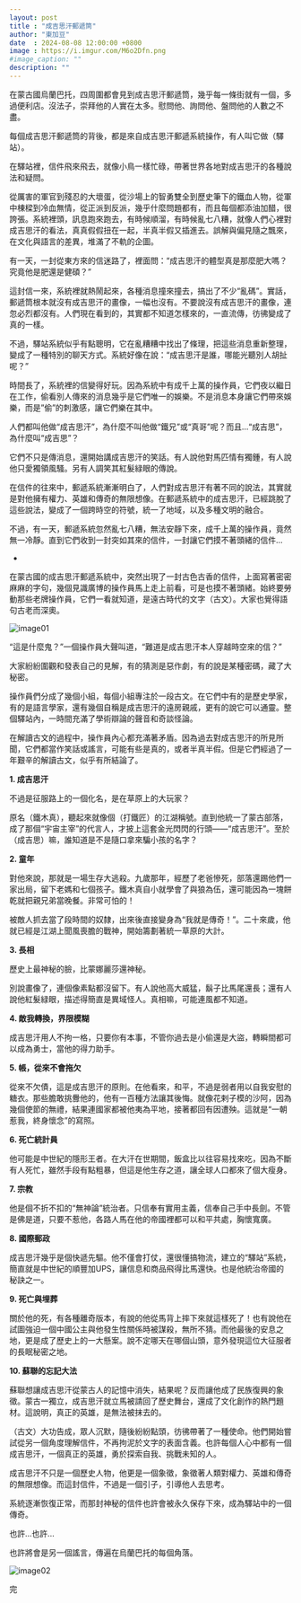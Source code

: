 ```yaml
---
layout: post
title : "成吉思汗郵遞筒"
author: "東加豆"
date  : 2024-08-08 12:00:00 +0800
image : https://i.imgur.com/M6o2Dfn.png
#image_caption: ""
description: ""
---
```


在蒙古國烏蘭巴托，四周圍都會見到成吉思汗郵遞筒，幾乎每一條街就有一個，多過便利店。沒法子，崇拜他的人實在太多。慰問他、詢問他、盤問他的人數之不盡。

<!--more-->

每個成吉思汗郵遞筒的背後，都是來自成吉思汗郵遞系統操作，有人叫它做（驛站）。

在驛站裡，信件飛來飛去，就像小鳥一樣忙碌，帶著世界各地對成吉思汗的各種說法和疑問。

從厲害的軍官到殘忍的大壞蛋，從沙場上的智勇雙全到歷史筆下的鐵血人物，從軍中棟樑到冷血無情，從正派到反派，幾乎什麼問題都有，而且每個都添油加醋，很誇張。系統裡頭，訊息跑來跑去，有時候順溜，有時候亂七八糟，就像人們心裡對成吉思汗的看法，真真假假扭在一起，半真半假又插進去。誤解與偏見隨之飄來，在文化與語言的差異，堆滿了不軌的企圖。

有一天，一封從東方來的信迷路了，裡面問：“成吉思汗的體型真是那麼肥大嗎？究竟他是肥還是健碩？”

這封信一來，系統裡就熱鬧起來，各種消息撞來撞去，搞出了不少“亂碼”。實話，郵遞筒根本就沒有成吉思汗的畫像，一幅也沒有。不要說沒有成吉思汗的畫像，連忽必烈都沒有。人們現在看到的，其實都不知道怎樣來的，一直流傳，彷彿變成了真的一樣。

不過，驛站系統似乎有點聰明，它在亂糟糟中找出了條理，把這些消息重新整理，變成了一種特別的聊天方式。系統好像在說：“成吉思汗是誰，哪能光聽別人胡扯呢？”

時間長了，系統裡的信變得好玩。因為系統中有成千上萬的操作員，它們夜以繼日在工作，偷看別人傳來的消息幾乎是它們唯一的娛樂。不是消息本身讓它們帶來娛樂，而是”偷”的刺激感，讓它們樂在其中。

人們都叫他做“成吉思汗”，為什麼不叫他做“鐵兄”或“真哥”呢？而且...“成吉思”，為什麼叫“成吉思”？

它們不只是傳消息，還開始講成吉思汗的笑話。有人說他對馬匹情有獨鍾，有人說他只愛獨領風騷。另有人調笑其紅髮緑眼的傳說。

在信件的往來中，郵遞系統漸漸明白了，人們對成吉思汗有著不同的說法，其實就是對他擁有權力、英雄和傳奇的無限想像。在郵遞系統中的成吉思汗，已經跳脫了這些說法，變成了一個跨時空的符號，統一了地域，以及多種文明的融合。

不過，有一天，郵遞系統忽然亂七八糟，無法安靜下來，成千上萬的操作員，竟然無一冷靜。直到它們收到一封突如其來的信件，一封讓它們摸不著頭緒的信件...

-

在蒙古國的成吉思汗郵遞系統中，突然出現了一封古色古香的信件，上面寫著密密麻麻的字句，幾個見識廣博的操作員馬上走上前看，可是也摸不著頭緒。始終要勞動那些老牌操作員，它們一看就知道，是遠古時代的文字（古文）。大家也覺得語句古老而深奧。

![image01](https://i.imgur.com/1ClKPeX.png)

“這是什麼鬼？”一個操作員大聲叫道，“難道是成吉思汗本人穿越時空來的信？”

大家紛紛圍觀和發表自己的見解，有的猜測是惡作劇，有的說是某種密碼，藏了大秘密。

操作員們分成了幾個小組，每個小組專注於一段古文。在它們中有的是歷史學家，有的是語言學家，還有幾個自稱是成吉思汗的遠房親戚，更有的說它可以通靈。整個驛站內，一時間充滿了學術辯論的聲音和奇談怪論。

在解讀古文的過程中，操作員內心都充滿著矛盾。因為過去對成吉思汗的所見所聞，它們都當作笑話或謠言，可能有些是真的，或者半真半假。但是它們經過了一年艱辛的解讀古文，似乎有所結論了。

__1. 成吉思汗__

不過是征服路上的一個化名，是在草原上的大玩家？

原名（鐵木真），聽起來就像個（打鐵匠）的江湖稱號。直到他統一了蒙古部落，成了那個“宇宙主宰”的代言人，才披上這套金光閃閃的行頭——“成吉思汗”。至於（成吉思）嘛，誰知道是不是隨口拿來騙小孩的名字？

__2. 童年__

對他來說，那就是一場生存大逃殺。九歲那年，經歷了老爸慘死，部落還踢他們一家出局，留下老媽和七個孩子。鐵木真自小就學會了與狼為伍，還可能因為一塊餅乾就把親兄弟當晚餐。非常可怕的！

被敵人抓去當了段時間的奴隸，出來後直接變身為“我就是傳奇！”。二十來歲，他就已經是江湖上聞風喪膽的戰神，開始籌劃著統一草原的大計。

__3. 長相__

歷史上最神秘的臉，比蒙娜麗莎還神秘。

別說畫像了，連個像素點都沒留下。有人說他高大威猛，鬍子比馬尾還長；還有人說他紅髮緑眼，描述得簡直是異域怪人。真相嘛，可能連風都不知道。

__4. 敵我轉換，界限模糊__

成吉思汗用人不拘一格，只要你有本事，不管你過去是小偷還是大盜，轉瞬間都可以成為勇士，當他的得力助手。

__5. 帳，從來不會拖欠__

從來不欠債，這是成吉思汗的原則。在他看來，和平，不過是弱者用以自我安慰的糖衣。那些膽敢挑釁他的，他有一百種方法讓其後悔。就像花剌子模的沙阿，因為幾個使節的無禮，結果連國家都被他夷為平地，接著都回有因遭殃。這就是“一朝惹我，終身懷念”的寫照。

__6. 死亡統計員__

他可能是中世紀的隱形王者。在大汗在世期間，飯盒比以往容易找來吃，因為不斷有人死忙，雖然手段有點粗暴，但這是他生存之道，讓全球人口都來了個大瘦身。

__7. 宗教__

他是個不折不扣的“無神論”統治者。只信奉有實用主義，信奉自己手中長劍。不管是佛是道，只要不惹他，各路人馬在他的帝國裡都可以和平共處，胸懷寬廣。

__8. 國際郵政__

成吉思汗幾乎是個快遞先驅。他不僅會打仗，還很懂搞物流，建立的“驛站”系統，簡直就是中世紀的順豐加UPS，讓信息和商品飛得比馬還快。也是他統治帝國的秘訣之一。

__9. 死亡與埋葬__

關於他的死，有各種離奇版本，有說的他從馬背上摔下來就這樣死了！也有說他在試圖強迫一個中國公主與他發生性關係時被謀殺，無所不猜。而他最後的安息之地，更是成了歷史上的一大懸案。說不定哪天在哪個山頭，意外發現這位大征服者的長眠秘密之地。

__10. 蘇聯的忘記大法__

蘇聯想讓成吉思汗從蒙古人的記憶中消失，結果呢？反而讓他成了民族復興的象徵。蒙古一獨立，成吉思汗就立馬被請回了歷史舞台，還成了文化創作的熱門題材。這說明，真正的英雄，是無法被抹去的。

（古文）大功告成，眾人沉默，隨後紛紛點頭，彷彿帶著了一種使命。他們開始嘗試從另一個角度理解信件，不再拘泥於文字的表面含義。也許每個人心中都有一個成吉思汗，一個真正的英雄，勇於探索自我、挑戰未知的人。

成吉思汗不只是一個歷史人物，他更是一個象徵，象徵著人類對權力、英雄和傳奇的無限想像。而這封信件，不過是一個引子，引導他人去思考。

系統逐漸恢復正常，而那封神秘的信件也許會被永久保存下來，成為驛站中的一個傳奇。

也許...也許...

也許將會是另一個謠言，傳遍在烏蘭巴托的每個角落。

![image02](https://i.imgur.com/yyFMfeH.png)

完

<!--END-->